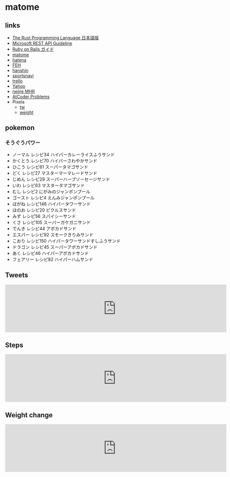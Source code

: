# matome

## links

- [The Rust Programming Language 日本語版](https://doc.rust-jp.rs/book-ja/)
- [Microsoft REST API Guideline](https://github.com/microsoft/api-guidelines/blob/vNext/Guidelines.md)
- [Ruby on Rails ガイド](https://railsguides.jp/)
- [matome](https://twitter.com/euro_s/lists/matome)
- [hatena](https://b.hatena.ne.jp)
- [FEH](https://twitter.com/FE_Heroes_JP)
- [hanshin](https://twitter.com/hanshintigersjp)
- [sportsnavi](https://baseball.yahoo.co.jp/npb)
- [trello](https://erails.herokuapp.com/static_pages/trello)
- [Yahoo](https://www.yahoo.co.jp/)
- [nejire MHR](http://nejiten.halfmoon.jp/index.cgi?vid=17093#form)
- [AtCoder Problems](https://kenkoooo.com/atcoder/#/table/ymoriya)
- Pixela
  - [tw](https://pixe.la/v1/users/euro/graphs/twitter.html)
  - [weight](https://pixe.la/v1/users/euro/graphs/weight.html)

## pokemon

### そうぐうパワー

- ノーマル レシピ34 ハイパーカレーライスふうサンド
- かくとう レシピ70 ハイパーさわやかサンド
- ひこう レシピ61 スーパータマゴサンド
- どく レシピ27 マスターマーマレードサンド
- じめん レシピ29 スーパーハーブソーセージサンド
- いわ レシピ63 マスタータマゴサンド
- むし レシピ2 にがみのジャンポンプール
- ゴースト レシピ4 えんみジャンポンプール
- はがね レシピ146 ハイパータワーサンド
- ほのお レシピ20 ピクルスサンド
- みず レシピ56 スパイシーサンド
- くさ レシピ105 スーパーガケガニサンド
- でんき レシピ44 アボカドサンド
- エスパー レシピ92 スモークきりみサンド
- こおり レシピ150 ハイパータワーサンドすしふうサンド
- ドラゴン レシピ45 スーパーアボカドサンド
- あく レシピ46 ハイパーアボカドサンド
- フェアリー レシピ82 ハイパーハムサンド

## Tweets  
<iframe src="https://pixe.la/v1/users/euro/graphs/twitter.html?mode=simple" height="155" width="720" frameborder="0"></iframe>

## Steps  
<iframe src="https://pixe.la/v1/users/euro/graphs/steps.html?mode=simple" height="155" width="720" frameborder="0"></iframe>

## Weight change
<iframe src="https://pixe.la/v1/users/euro/graphs/weight.html?mode=simple" height="155" width="720" frameborder="0"></iframe>
